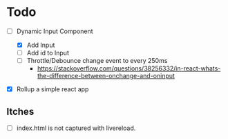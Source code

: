 # Todo
- [ ] Dynamic Input Component
  - [x] Add Input
  - [ ] Add id to Input
  - [ ] Throttle/Debounce change event to every 250ms
    - https://stackoverflow.com/questions/38256332/in-react-whats-the-difference-between-onchange-and-oninput
- [x] Rollup a simple react app


## Itches 
- [ ] index.html is not captured with livereload.
